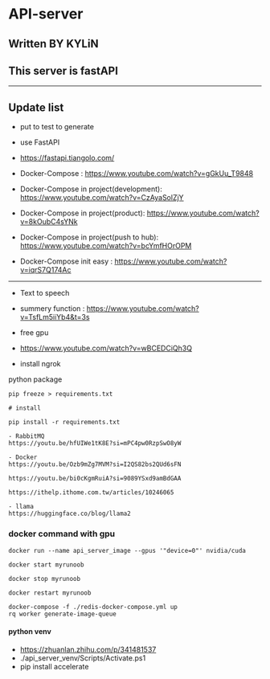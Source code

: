 # API-server

## Written BY KYLiN

## This server is fastAPI

---

## Update list

- put to test to generate

- use FastAPI
- https://fastapi.tiangolo.com/

- Docker-Compose : https://www.youtube.com/watch?v=gGkUu_T9848
- Docker-Compose in project(development): https://www.youtube.com/watch?v=CzAyaSolZjY
- Docker-Compose in project(product): https://www.youtube.com/watch?v=8kOubC4sYNk
- Docker-Compose in project(push to hub): https://www.youtube.com/watch?v=bcYmfHOrOPM

- Docker-Compose init easy : https://www.youtube.com/watch?v=iqrS7Q174Ac

---

- Text to speech
- summery function : https://www.youtube.com/watch?v=TsfLm5iiYb4&t=3s

- free gpu
- https://www.youtube.com/watch?v=wBCEDCiQh3Q

- install ngrok

python package

```
pip freeze > requirements.txt

# install

pip install -r requirements.txt
```

```
- RabbitMQ
https://youtu.be/hfUIWe1tK8E?si=mPC4pw0RzpSwO8yW

- Docker
https://youtu.be/Ozb9mZg7MVM?si=I2QS82bs2QUd6sFN

https://youtu.be/bi0cKgmRuiA?si=9089YSxd9amBdGAA

https://ithelp.ithome.com.tw/articles/10246065

- llama
https://huggingface.co/blog/llama2
```

### docker command with gpu

```
docker run --name api_server_image --gpus '"device=0"' nvidia/cuda

docker start myrunoob

docker stop myrunoob

docker restart myrunoob

docker-compose -f ./redis-docker-compose.yml up
rq worker generate-image-queue
```

#### python venv

- https://zhuanlan.zhihu.com/p/341481537
- ./api_server_venv/Scripts/Activate.ps1
- pip install accelerate
